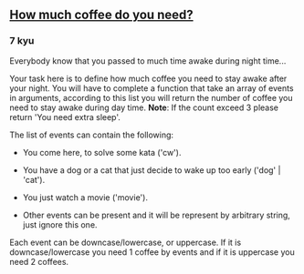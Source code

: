 <h2><a href=https://www.codewars.com/kata/57de78848a8b8df8f10005b1/train/javascript target="_blank">How much coffee do you need?</a></h2><h3>7 kyu</h3><p>Everybody know that you passed to much time awake during night time...</p><p>Your task here is to define how much coffee you need to stay awake after your night. You will have to complete a function that take an array of events in arguments, according to this list you will return the number of coffee you need to stay awake during day time. <strong>Note</strong>: If the count exceed 3 please return 'You need extra sleep'.</p><p>The list of events can contain the following:</p><ul><li><p>You come here, to solve some kata ('cw').</p></li><li><p>You have a dog or a cat that just decide to wake up too early ('dog' | 'cat').</p></li><li><p>You just watch a movie ('movie').</p></li><li><p>Other events can be present and it will be represent by arbitrary string, just ignore this one.</p></li></ul><p>Each event can be downcase/lowercase, or uppercase. If it is downcase/lowercase you need 1 coffee by events and if it is uppercase you need 2 coffees.</p>